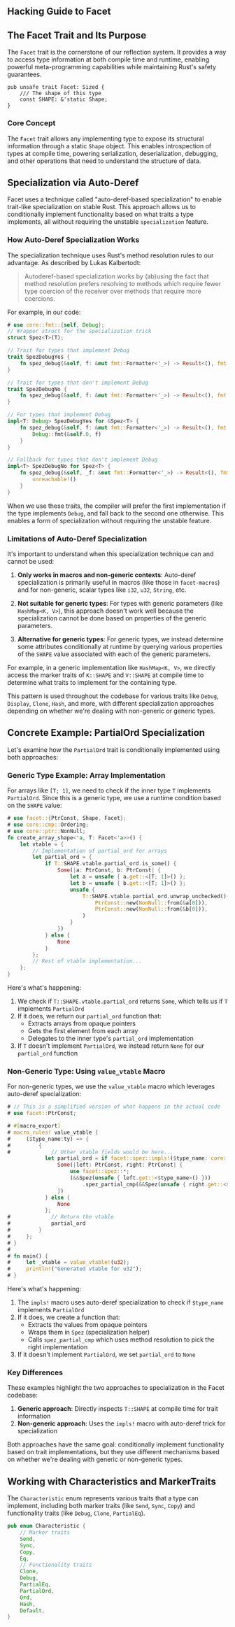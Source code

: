 ## Hacking Guide to Facet

## The Facet Trait and Its Purpose

The `Facet` trait is the cornerstone of our reflection system. It provides a way to access type information at both compile time and runtime, enabling powerful meta-programming capabilities while maintaining Rust's safety guarantees.

```rust,ignore
pub unsafe trait Facet: Sized {
    /// The shape of this type
    const SHAPE: &'static Shape;
}
```

### Core Concept

The `Facet` trait allows any implementing type to expose its structural information through a static `Shape` object. This enables introspection of types at compile time, powering serialization, deserialization, debugging, and other operations that need to understand the structure of data.

## Specialization via Auto-Deref

Facet uses a technique called "auto-deref-based specialization" to enable trait-like specialization on stable Rust. This approach allows us to conditionally implement functionality based on what traits a type implements, all without requiring the unstable `specialization` feature.

### How Auto-Deref Specialization Works

The specialization technique uses Rust's method resolution rules to our advantage. As described by Lukas Kalbertodt:

> Autoderef-based specialization works by (ab)using the fact that method resolution prefers resolving to methods which require fewer type coercion of the receiver over methods that require more coercions.

For example, in our code:

```rust
# use core::fmt::{self, Debug};
// Wrapper struct for the specialization trick
struct Spez<T>(T);

// Trait for types that implement Debug
trait SpezDebugYes {
    fn spez_debug(&self, f: &mut fmt::Formatter<'_>) -> Result<(), fmt::Error>;
}

// Trait for types that don't implement Debug
trait SpezDebugNo {
    fn spez_debug(&self, f: &mut fmt::Formatter<'_>) -> Result<(), fmt::Error>;
}

// For types that implement Debug
impl<T: Debug> SpezDebugYes for &Spez<T> {
    fn spez_debug(&self, f: &mut fmt::Formatter<'_>) -> Result<(), fmt::Error> {
        Debug::fmt(&self.0, f)
    }
}

// Fallback for types that don't implement Debug
impl<T> SpezDebugNo for Spez<T> {
    fn spez_debug(&self, _f: &mut fmt::Formatter<'_>) -> Result<(), fmt::Error> {
        unreachable!()
    }
}
```

When we use these traits, the compiler will prefer the first implementation if the type implements `Debug`, and fall back to the second one otherwise. This enables a form of specialization without requiring the unstable feature.

### Limitations of Auto-Deref Specialization

It's important to understand when this specialization technique can and cannot be used:

1. **Only works in macros and non-generic contexts**: Auto-deref specialization is primarily useful in macros (like those in `facet-macros`) and for non-generic, scalar types like `i32`, `u32`, `String`, etc.

2. **Not suitable for generic types**: For types with generic parameters (like `HashMap<K, V>`), this approach doesn't work well because the specialization cannot be done based on properties of the generic parameters.

3. **Alternative for generic types**: For generic types, we instead determine some attributes conditionally at runtime by querying various properties of the `SHAPE` value associated with each of the generic parameters.

For example, in a generic implementation like `HashMap<K, V>`, we directly access the marker traits of `K::SHAPE` and `V::SHAPE` at compile time to determine what traits to implement for the containing type.

This pattern is used throughout the codebase for various traits like `Debug`, `Display`, `Clone`, `Hash`, and more, with different specialization approaches depending on whether we're dealing with non-generic or generic types.

## Concrete Example: PartialOrd Specialization

Let's examine how the `PartialOrd` trait is conditionally implemented using both approaches:

### Generic Type Example: Array Implementation

For arrays like `[T; 1]`, we need to check if the inner type `T` implements `PartialOrd`. Since this is a generic type, we use a runtime condition based on the `SHAPE` value:

```rust
# use facet::{PtrConst, Shape, Facet};
# use core::cmp::Ordering;
# use core::ptr::NonNull;
fn create_array_shape<'a, T: Facet<'a>>() {
    let vtable = {
        // Implementation of partial_ord for arrays
        let partial_ord = {
            if T::SHAPE.vtable.partial_ord.is_some() {
                Some(|a: PtrConst, b: PtrConst| {
                    let a = unsafe { a.get::<[T; 1]>() };
                    let b = unsafe { b.get::<[T; 1]>() };
                    unsafe {
                        T::SHAPE.vtable.partial_ord.unwrap_unchecked()(
                            PtrConst::new(NonNull::from(&a[0])),
                            PtrConst::new(NonNull::from(&b[0])),
                        )
                    }
                })
            } else {
                None
            }
        };
        // Rest of vtable implementation...
    };
}
```

Here's what's happening:
1. We check if `T::SHAPE.vtable.partial_ord` returns `Some`, which tells us if `T` implements `PartialOrd`
2. If it does, we return our `partial_ord` function that:
   - Extracts arrays from opaque pointers
   - Gets the first element from each array
   - Delegates to the inner type's `partial_ord` implementation
3. If `T` doesn't implement `PartialOrd`, we instead return `None` for our `partial_ord` function

### Non-Generic Type: Using `value_vtable` Macro

For non-generic types, we use the `value_vtable` macro which leverages auto-deref specialization:

```rust
# // This is a simplified version of what happens in the actual code
# use facet::PtrConst;

# #[macro_export]
# macro_rules! value_vtable {
#     ($type_name:ty) => {
#         {
#             // Other vtable fields would be here...
            let partial_ord = if facet::spez::impls!($type_name: core::cmp::PartialOrd) {
                Some(|left: PtrConst, right: PtrConst| {
                    use facet::spez::*;
                    (&&Spez(unsafe { left.get::<$type_name>() }))
                        .spez_partial_cmp(&&Spez(unsafe { right.get::<$type_name>() }))
                })
            } else {
                None
            };
#             // Return the vtable
#             partial_ord
#         }
#     };
# }
#
# fn main() {
#     let _vtable = value_vtable!(u32);
#     println!("Generated vtable for u32");
# }
```

Here's what's happening:
1. The `impls!` macro uses auto-deref specialization to check if `$type_name` implements `PartialOrd`
2. If it does, we create a function that:
   - Extracts the values from opaque pointers
   - Wraps them in `Spez` (specialization helper)
   - Calls `spez_partial_cmp` which uses method resolution to pick the right implementation
3. If it doesn't implement `PartialOrd`, we set `partial_ord` to `None`

### Key Differences

These examples highlight the two approaches to specialization in the Facet codebase:

1. **Generic approach**: Directly inspects `T::SHAPE` at compile time for trait information
2. **Non-generic approach**: Uses the `impls!` macro with auto-deref trick for specialization

Both approaches have the same goal: conditionally implement functionality based on trait implementations, but they use different mechanisms based on whether we're dealing with generic or non-generic types.

## Working with Characteristics and MarkerTraits

The `Characteristic` enum represents various traits that a type can implement, including both marker traits (like `Send`, `Sync`, `Copy`) and functionality traits (like `Debug`, `Clone`, `PartialEq`).

```rust
pub enum Characteristic {
    // Marker traits
    Send,
    Sync,
    Copy,
    Eq,
    // Functionality traits
    Clone,
    Debug,
    PartialEq,
    PartialOrd,
    Ord,
    Hash,
    Default,
}
```
